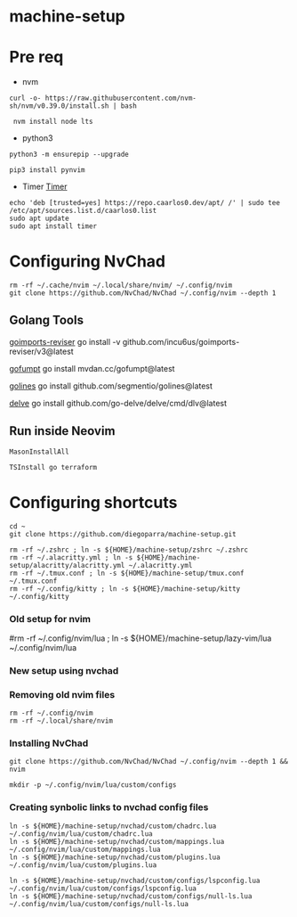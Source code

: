 # machine-setup


# Pre req

- nvm

```
curl -o- https://raw.githubusercontent.com/nvm-sh/nvm/v0.39.0/install.sh | bash

```

```
 nvm install node lts
```

- python3

```
python3 -m ensurepip --upgrade
```

```
pip3 install pynvim
```
- Timer
[Timer](https://github.com/caarlos0/timer)
```
echo 'deb [trusted=yes] https://repo.caarlos0.dev/apt/ /' | sudo tee /etc/apt/sources.list.d/caarlos0.list
sudo apt update
sudo apt install timer
```

# Configuring NvChad
```
rm -rf ~/.cache/nvim ~/.local/share/nvim/ ~/.config/nvim
git clone https://github.com/NvChad/NvChad ~/.config/nvim --depth 1
```


## Golang Tools
[goimports-reviser](https://github.com/incu6us/goimports-reviser)
go install -v github.com/incu6us/goimports-reviser/v3@latest


[gofumpt](https://github.com/mvdan/gofumpt)
go install mvdan.cc/gofumpt@latest

[golines](https://github.com/segmentio/golines)
go install github.com/segmentio/golines@latest

[delve](https://github.com/go-delve/delve)
go install github.com/go-delve/delve/cmd/dlv@latest

## Run inside Neovim

```
MasonInstallAll

TSInstall go terraform
```

# Configuring shortcuts

```
cd ~
git clone https://github.com/diegoparra/machine-setup.git
```



```
rm -rf ~/.zshrc ; ln -s ${HOME}/machine-setup/zshrc ~/.zshrc
rm -rf ~/.alacritty.yml ; ln -s ${HOME}/machine-setup/alacritty/alacritty.yml ~/.alacritty.yml
rm -rf ~/.tmux.conf ; ln -s ${HOME}/machine-setup/tmux.conf ~/.tmux.conf
rm -rf ~/.config/kitty ; ln -s ${HOME}/machine-setup/kitty ~/.config/kitty
```

### Old setup for nvim
#rm -rf ~/.config/nvim/lua ; ln -s ${HOME}/machine-setup/lazy-vim/lua ~/.config/nvim/lua

### New setup using nvchad

### Removing old nvim files
```
rm -rf ~/.config/nvim
rm -rf ~/.local/share/nvim
```

### Installing NvChad
```
git clone https://github.com/NvChad/NvChad ~/.config/nvim --depth 1 && nvim

mkdir -p ~/.config/nvim/lua/custom/configs
```

### Creating synbolic links to nvchad config files
```
ln -s ${HOME}/machine-setup/nvchad/custom/chadrc.lua ~/.config/nvim/lua/custom/chadrc.lua
ln -s ${HOME}/machine-setup/nvchad/custom/mappings.lua ~/.config/nvim/lua/custom/mappings.lua
ln -s ${HOME}/machine-setup/nvchad/custom/plugins.lua ~/.config/nvim/lua/custom/plugins.lua

ln -s ${HOME}/machine-setup/nvchad/custom/configs/lspconfig.lua ~/.config/nvim/lua/custom/configs/lspconfig.lua
ln -s ${HOME}/machine-setup/nvchad/custom/configs/null-ls.lua ~/.config/nvim/lua/custom/configs/null-ls.lua

```

